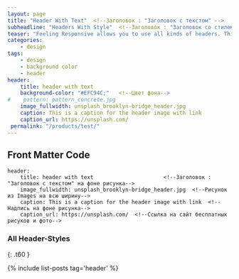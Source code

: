 ```yaml
---
layout: page
title: "Header With Text"  <!--Заголовок : "Заголовок с текстом" -->
subheadline: "Headers With Style"  <!--Заголовок : "Заголовок со стилем" над title-->
teaser: "Feeling Responsive allows you to use all kinds of headers. This header is with text."
categories:
    - design
tags:
    - design
    - background color
    - header
header:
    title: header with text        
    background-color: "#EFC94C;"   <!--Цвет фона-->
#    pattern: pattern_concrete.jpg   
    image_fullwidth: unsplash_brooklyn-bridge_header.jpg  
    caption: This is a caption for the header image with link 
    caption_url: https://unsplash.com/
 permalink: "/products/test/"   
---  
```

<!--more-->  

## Front Matter Code 

~~~
header:
    title: header with text                      <!--Заголовок : "Заголовок с текстом" на фоне рисунка-->
    image_fullwidth: unsplash_brooklyn-bridge_header.jpg  <!--Рисунок из Images на всю ширину-->
    caption: This is a caption for the header image with link  <!--Надпись на фоне рисунка-->
    caption_url: https://unsplash.com/  <!--Ссылка на сайт бесплатных рисуков и фото-->

~~~

### All Header-Styles 
{: .t60 }

{% include list-posts tag='header' %}

 [1]: #
 [2]: #
 [3]: #
 [4]: #
 [5]: #
 [6]: #
 [7]: #
 [8]: #
 [9]: #
 [10]: #
